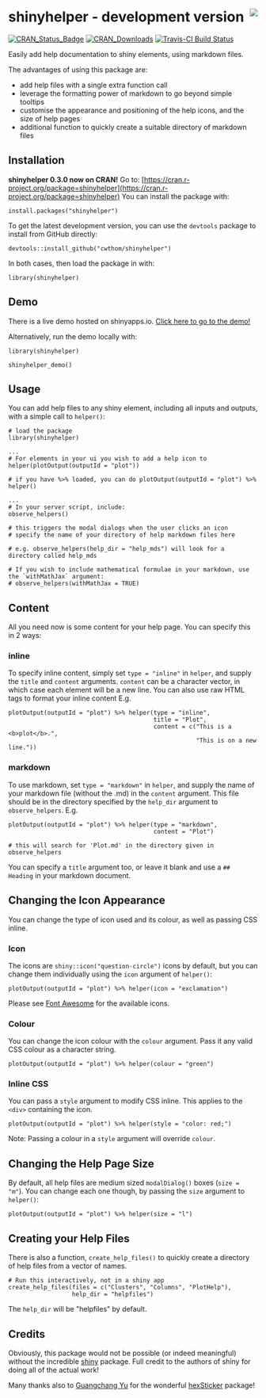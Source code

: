 # shinyhelper - development version <img src="man/figures/logo.png" align="right"/>


[![CRAN_Status_Badge](http://www.r-pkg.org/badges/version/shinyhelper)](https://cran.r-project.org/package=shinyhelper)
[![CRAN_Downloads](https://cranlogs.r-pkg.org/badges/shinyhelper)](https://cran.r-project.org/package=shinyhelper)
[![Travis-CI Build Status](https://travis-ci.org/cwthom/shinyhelper.svg?branch=master)](https://travis-ci.org/cwthom/shinyhelper)


Easily add help documentation to shiny elements, using markdown files.

The advantages of using this package are:

* add help files with a single extra function call
* leverage the formatting power of markdown to go beyond simple tooltips
* customise the appearance and positioning of the help icons, and the size of help pages
* additional function to quickly create a suitable directory of markdown files


## Installation

**shinyhelper 0.3.0 now on CRAN!** Go to: [https://cran.r-project.org/package=shinyhelper](https://cran.r-project.org/package=shinyhelper) 
You can install the package with:
```
install.packages("shinyhelper")
```

To get the latest development version, you can use the `devtools` package to install from GitHub directly:
```
devtools::install_github("cwthom/shinyhelper")
```

In both cases, then load the package in with:
```
library(shinyhelper)
```

## Demo

There is a live demo hosted on shinyapps.io. [Click here to go to the demo!](https://cwthom94.shinyapps.io/shinyhelper-demo/)

Alternatively, run the demo locally with:

```
library(shinyhelper)

shinyhelper_demo()
```


## Usage

You can add help files to any shiny element, including all inputs and outputs, with a simple call to `helper()`:
```
# load the package
library(shinyhelper)

...
# For elements in your ui you wish to add a help icon to
helper(plotOutput(outputId = "plot"))

# if you have %>% loaded, you can do plotOutput(outputId = "plot") %>% helper()

...
# In your server script, include:
observe_helpers()

# this triggers the modal dialogs when the user clicks an icon
# specify the name of your directory of help markdown files here

# e.g. observe_helpers(help_dir = "help_mds") will look for a directory called help_mds

# If you wish to include mathematical formulae in your markdown, use the `withMathJax` argument:
# observe_helpers(withMathJax = TRUE)

```
## Content

All you need now is some content for your help page. You can specify this in 2 ways:

### inline

To specify inline content, simply set `type = "inline"` in `helper`, and supply the `title` and `content` arguments. `content` can be a character vector, in which case each element will be a new line. You can also use raw HTML tags to format your inline content E.g.

```
plotOutput(outputId = "plot") %>% helper(type = "inline",
                                         title = "Plot",
                                         content = c("This is a <b>plot</b>.",
                                                     "This is on a new line."))
```

### markdown

To use markdown, set `type = "markdown"` in `helper`, and supply the name of your markdown file (without the .md) in the `content` argument. This file should be in the directory specified by the `help_dir` argument to `observe_helpers`. E.g.

```
plotOutput(outputId = "plot") %>% helper(type = "markdown",
                                         content = "Plot")

# this will search for 'Plot.md' in the directory given in observe_helpers
```

You can specify a `title` argument too, or leave it blank and use a `## Heading` in your markdown document.

## Changing the Icon Appearance

You can change the type of icon used and its colour, as well as passing CSS inline.

### Icon

The icons are `shiny::icon("question-circle")` icons by default, but you can change them individually using the `icon` argument of `helper()`:

```
plotOutput(outputId = "plot") %>% helper(icon = "exclamation")
```

Please see [Font Awesome](https://fontawesome.com/icons?d=gallery) for the available icons.

### Colour

You can change the icon colour with the `colour` argument. Pass it any valid CSS colour as a character string.

```
plotOutput(outputId = "plot") %>% helper(colour = "green")
```

### Inline CSS

You can pass a `style` argument to modify CSS inline. This applies to the `<div>` containing the icon.

```
plotOutput(outputId = "plot") %>% helper(style = "color: red;")
```

Note: Passing a colour in a `style` argument will override `colour`.

## Changing the Help Page Size

By default, all help files are medium sized `modalDialog()` boxes (`size = "m"`). You can change each one though, by passing the `size` argument to `helper()`:

```
plotOutput(outputId = "plot") %>% helper(size = "l")
```

## Creating your Help Files

There is also a function, `create_help_files()` to quickly create a directory of help files from a vector of names. 

```
# Run this interactively, not in a shiny app
create_help_files(files = c("Clusters", "Columns", "PlotHelp"), 
                  help_dir = "helpfiles")
```

The `help_dir` will be "helpfiles" by default.

## Credits

Obviously, this package would not be possible (or indeed meaningful) without the incredible [shiny](https://github.com/rstudio/shiny) package. Full credit to the authors of shiny for doing all of the actual work!

Many thanks also to [Guangchang Yu](https://github.com/GuangchuangYu) for the wonderful [hexSticker](https://github.com/GuangchuangYu/hexSticker) package!

